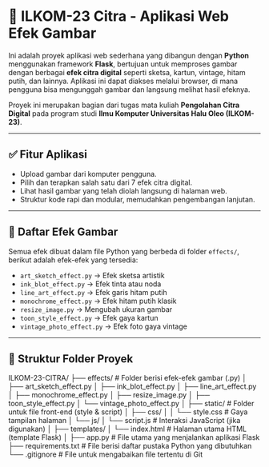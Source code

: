 # 🎨 ILKOM-23 Citra - Aplikasi Web Efek Gambar

Ini adalah proyek aplikasi web sederhana yang dibangun dengan **Python** menggunakan framework **Flask**, bertujuan untuk memproses gambar dengan berbagai **efek citra digital** seperti sketsa, kartun, vintage, hitam putih, dan lainnya. Aplikasi ini dapat diakses melalui browser, di mana pengguna bisa mengunggah gambar dan langsung melihat hasil efeknya.

Proyek ini merupakan bagian dari tugas mata kuliah **Pengolahan Citra Digital** pada program studi **Ilmu Komputer Universitas Halu Oleo (ILKOM-23)**.

---

## ✅ Fitur Aplikasi

- Upload gambar dari komputer pengguna.
- Pilih dan terapkan salah satu dari 7 efek citra digital.
- Lihat hasil gambar yang telah diolah langsung di halaman web.
- Struktur kode rapi dan modular, memudahkan pengembangan lanjutan.

---

## 🎨 Daftar Efek Gambar

Semua efek dibuat dalam file Python yang berbeda di folder `effects/`, berikut adalah efek-efek yang tersedia:

- `art_sketch_effect.py` → Efek sketsa artistik
- `ink_blot_effect.py` → Efek tinta atau noda
- `line_art_effect.py` → Efek garis hitam putih
- `monochrome_effect.py` → Efek hitam putih klasik
- `resize_image.py` → Mengubah ukuran gambar
- `toon_style_effect.py` → Efek gaya kartun
- `vintage_photo_effect.py` → Efek foto gaya vintage

---

## 📁 Struktur Folder Proyek
ILKOM-23-CITRA/ ├── effects/ # Folder berisi efek-efek gambar (.py) │ ├── art_sketch_effect.py │ ├── ink_blot_effect.py │ ├── line_art_effect.py │ ├── monochrome_effect.py │ ├── resize_image.py │ ├── toon_style_effect.py │ └── vintage_photo_effect.py │ ├── static/ # Folder untuk file front-end (style & script) │ ├── css/ │ │ └── style.css # Gaya tampilan halaman │ └── js/ │ └── script.js # Interaksi JavaScript (jika digunakan) │ ├── templates/ │ └── index.html # Halaman utama HTML (template Flask) │ ├── app.py # File utama yang menjalankan aplikasi Flask ├── requirements.txt # File berisi daftar pustaka Python yang dibutuhkan └── .gitignore # File untuk mengabaikan file tertentu di Git

